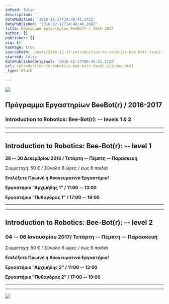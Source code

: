 ```yaml
---
inFeed: false
description: ''
dateModified: '2016-12-17T14:48:45.541Z'
datePublished: '2016-12-17T14:48:46.288Z'
title: Πρόγραμμα Εργαστηρίων BeeBot® / 2016-2017
author: []
publisher: {}
via: {}
hasPage: true
sourcePath: _posts/2016-12-17-introduction-to-robotics-bee-botr-level-1.md
starred: false
datePublishedOriginal: '2016-12-17T00:43:52.712Z'
url: introduction-to-robotics-bee-botr-level-1/index.html
_type: Blurb

---
```

![](https://the-grid-user-content.s3-us-west-2.amazonaws.com/d669c6b1-d823-4eb7-8d7a-27535a5ab09d.png)

## Πρόγραμμα Εργαστηρίων BeeBot(r) / 2016-2017

### Introduction to Robotics: Bee-Bot(r): -- levels 1 & 2

---

---

## **Introduction to Robotics: Bee-Bot(r): -- level 1**

**28 -- 30 Δεκεμβρίου 2016 / Τετάρτη -- Πέμπτη -- Παρασκευή**

Συμμετοχή: 50 € / Σύνολο 6 ώρες / έως 6 παιδιά

**Επιλέξετε Πρωινό ή Απογευματινό Εργαστήριο!**

**Εργαστήριο "Αρχιμήδης 1" / 11:00 -- 13:00**

**Εργαστήριο "Πυθαγόρας 1" / 17:00 -- 19:00**

---

---

## **Introduction to Robotics: Bee-Bot(r): -- level 2**

### **04 -- 06 Ιανουαρίου 2017/ Τετάρτη -- Πέμπτη -- Παρασκευή**

Συμμετοχή: 50 € / Σύνολο 6 ώρες / έως 6 παιδιά

**Επιλέξετε Πρωινό ή Απογευματινό Εργαστήριο!**

**Εργαστήριο "Αρχιμήδης 2" / 11:00 -- 13:00**

**Εργαστήριο "Πυθαγόρας 2" / 17:00 -- 19:00**

---

---

![](https://the-grid-user-content.s3-us-west-2.amazonaws.com/3d6cd8de-948c-4e62-8a6c-75dc336a9ef7.jpg)